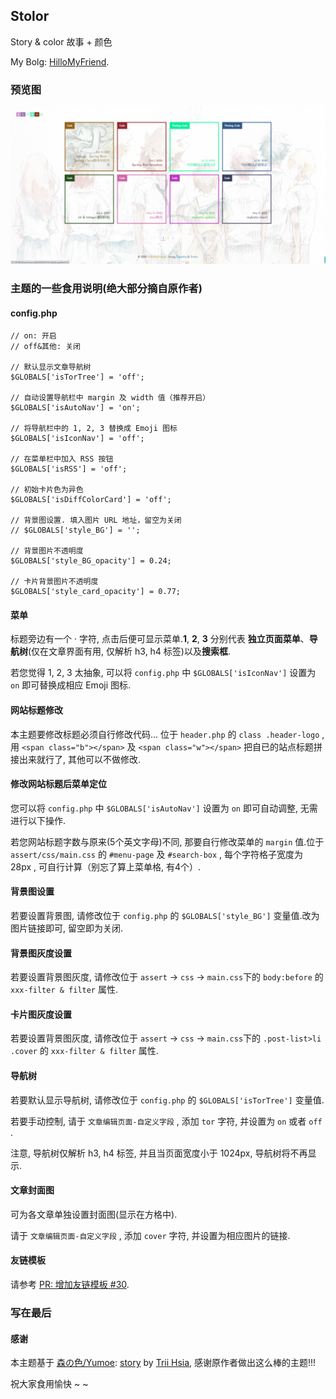 ## Stolor

Story & color  故事 + 颜色

My Bolg: [HilloMyFriend](https://vrainstorm.link).

### 预览图

![screenshot](screenshot.jpg)

### 主题的一些食用说明(绝大部分摘自原作者)

#### config.php

```
// on: 开启
// off&其他: 关闭

// 默认显示文章导航树
$GLOBALS['isTorTree'] = 'off';

// 自动设置导航栏中 margin 及 width 值（推荐开启）
$GLOBALS['isAutoNav'] = 'on';

// 将导航栏中的 1, 2, 3 替换成 Emoji 图标
$GLOBALS['isIconNav'] = 'off';

// 在菜单栏中加入 RSS 按钮
$GLOBALS['isRSS'] = 'off';

// 初始卡片色为异色
$GLOBALS['isDiffColorCard'] = 'off';

// 背景图设置. 填入图片 URL 地址，留空为关闭
// $GLOBALS['style_BG'] = '';

// 背景图片不透明度
$GLOBALS['style_BG_opacity'] = 0.24;

// 卡片背景图片不透明度
$GLOBALS['style_card_opacity'] = 0.77;

```

#### 菜单

标题旁边有一个 · 字符, 点击后便可显示菜单.**1**, **2**, **3** 分别代表 **独立页面菜单**、**导航树**(仅在文章界面有用, 仅解析 h3, h4 标签)以及**搜索框**.

若您觉得 1, 2, 3 太抽象, 可以将 `config.php` 中 `$GLOBALS['isIconNav']` 设置为 `on` 即可替换成相应 Emoji 图标.

#### 网站标题修改

本主题要修改标题必须自行修改代码... 位于 `header.php` 的 `class .header-logo` , 用 `<span class="b"></span>` 及 `<span class="w"></span>` 把自已的站点标题拼接出来就行了, 其他可以不做修改.

#### 修改网站标题后菜单定位

您可以将 `config.php` 中 `$GLOBALS['isAutoNav']` 设置为 `on` 即可自动调整, 无需进行以下操作.

若您网站标题字数与原来(5个英文字母)不同, 那要自行修改菜单的 `margin` 值.位于 `assert/css/main.css` 的 `#menu-page` 及 `#search-box` , 每个字符格子宽度为 28px , 可自行计算（别忘了算上菜单格, 有4个）.

#### 背景图设置

若要设置背景图, 请修改位于 `config.php` 的 `$GLOBALS['style_BG']` 变量值.改为图片链接即可, 留空即为关闭.

#### 背景图灰度设置

若要设置背景图灰度, 请修改位于 `assert` -> `css` -> `main.css`下的 `body:before` 的 `xxx-filter & filter` 属性.

#### 卡片图灰度设置

若要设置背景图灰度, 请修改位于 `assert` -> `css` -> `main.css`下的 `.post-list>li .cover` 的 `xxx-filter & filter` 属性.

#### 导航树

若要默认显示导航树, 请修改位于 `config.php` 的 `$GLOBALS['isTorTree']` 变量值.

若要手动控制, 请于 `文章编辑页面-自定义字段` , 添加 `tor` 字符, 并设置为 `on` 或者 `off` .

注意, 导航树仅解析 h3, h4 标签, 并且当页面宽度小于 1024px, 导航树将不再显示.

#### 文章封面图

可为各文章单独设置封面图(显示在方格中).

请于 `文章编辑页面-自定义字段` , 添加 `cover` 字符, 并设置为相应图片的链接.

#### 友链模板

请参考 [PR: 增加友链模板 #30](https://github.com/txperl/Story-for-Typecho/pull/30).

### 写在最后

#### 感谢

本主题基于 [森の色/Yumoe](https://yumoe.com/): [story](https://github.com/txperl/Story-for-Typecho) by [Trii Hsia](https://github.com/txperl), 感谢原作者做出这么棒的主题!!!

祝大家食用愉快 ~ ~
